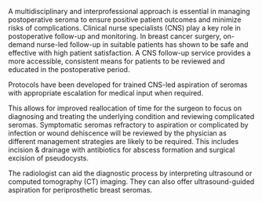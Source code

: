 A multidisciplinary and interprofessional approach is essential in managing postoperative seroma to ensure positive patient outcomes and minimize risks of complications. Clinical nurse specialists (CNS) play a key role in postoperative follow-up and monitoring. In breast cancer surgery, on-demand nurse-led follow-up in suitable patients has shown to be safe and effective with high patient satisfaction. A CNS follow-up service provides a more accessible, consistent means for patients to be reviewed and educated in the postoperative period.

Protocols have been developed for trained CNS-led aspiration of seromas with appropriate escalation for medical input when required.

This allows for improved reallocation of time for the surgeon to focus on diagnosing and treating the underlying condition and reviewing complicated seromas. Symptomatic seromas refractory to aspiration or complicated by infection or wound dehiscence will be reviewed by the physician as different management strategies are likely to be required. This includes incision & drainage with antibiotics for abscess formation and surgical excision of pseudocysts.

The radiologist can aid the diagnostic process by interpreting ultrasound or computed tomography (CT) imaging. They can also offer ultrasound-guided aspiration for periprosthetic breast seromas.